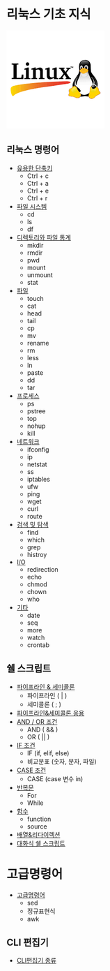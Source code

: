 # 리눅스 기초 지식
![linux](/linux.png)


## 리눅스 명령어 
* [유용한 단축키](/리눅스명령어/유용한%20단축키.md)
    * Ctrl + c
    * Ctrl + a
    * Ctrl + e
    * Ctrl + r
* [파일 시스템](/리눅스명령어/파일%20시스템.md)
    * cd
    * ls
    * df
* [디렉토리와 파일 통계](/리눅스명령어/디렉토리와%20파일통계.md)
    * mkdir
    * rmdir
    * pwd
    * mount
    * unmount
    * stat
* [파일](/리눅스명령어/파일.md)
    * touch
    * cat
    * head
    * tail 
    * cp
    * mv 
    * rename
    * rm
    * less
    * ln
    * paste
    * dd
    * tar
* [프로세스](/리눅스명령어/프로세스.md)
    * ps
    * pstree
    * top
    * nohup
    * kill
* [네트워크](/리눅스명령어/네트워크.md)
    * ifconfig
    * ip
    * netstat
    * ss
    * iptables
    * ufw
    * ping
    * wget
    * curl
    * route
* [검색 및 탐색](/리눅스명령어/검색%20및%20탐색.md)
    * find
    * which
    * grep
    * histroy
* [I/O](/리눅스명령어/IO.md)
    * redirection
    * echo
    * chmod
    * chown
    * who
* [기타](/리눅스명령어/기타.md)
    * date
    * seq
    * more
    * watch
    * crontab
  
## 쉘 스크립트

* [파이프라인 & 세미콜론](/쉘스크립트/파이프라인&세미콜론.md)
    * 파이프라인 ( | )
    * 세미콜론 ( ; )
* [파이프라인&세미콜론 응용](/쉘스크립트/파이프라인&세미콜론%20응용.md)
* [AND / OR 조건](/쉘스크립트/AND_OR조건.md)
    * AND ( && )
    * OR ( || )
* [IF 조건](/쉘스크립트/IF조건.md)
    * IF (if, elif, else)
    * 비교문표 (숫자, 문자, 파일)
* [CASE 조건](/쉘스크립트/CASE조건.md)
    * CASE (case 변수 in) 
* [반복문](/쉘스크립트/반복문.md)
    * For
    * While
* [함수](/쉘스크립트/함수.md)
    * function
    * source
* [배열&리다이렉션](/쉘스크립트/배열_리다이렉션.md)
* [대화식 쉘 스크립트](/쉘스크립트/대화식.md)

# 고급명령어
* [고급명령어](/고급명령어/고급명령어.md)
  * sed
  * 정규표현식
  * awk

## CLI 편집기
* [CLI편집기 종류](/CLI편집기/CLI편집기종류.md)
